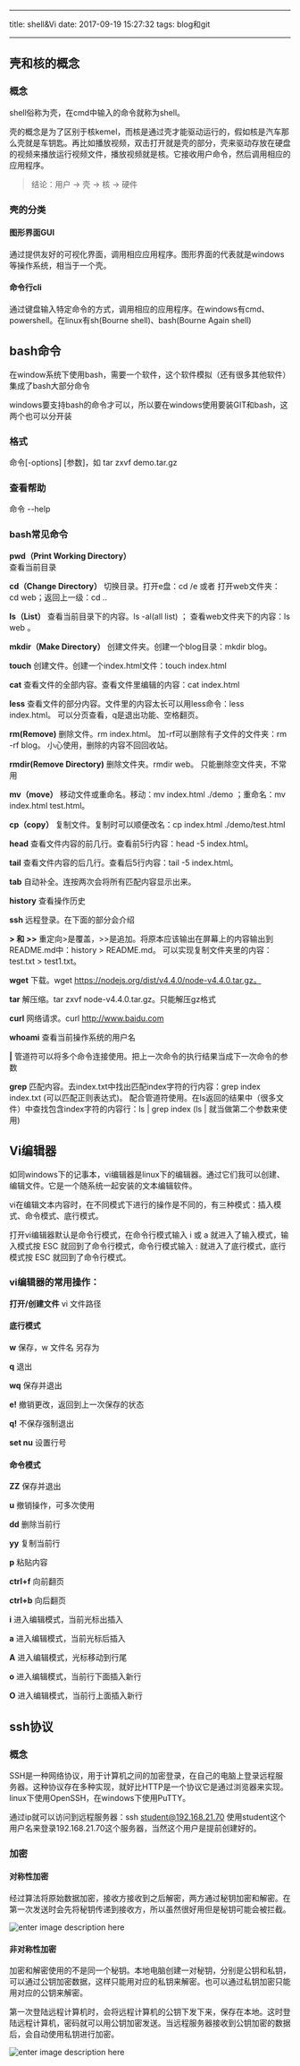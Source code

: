 
---

title: shell&Vi
date: 2017-09-19 15:27:32
tags: blog和git

---

## 壳和核的概念

### 概念

shell俗称为壳，在cmd中输入的命令就称为shell。

壳的概念是为了区别于核kemel，而核是通过壳才能驱动运行的，假如核是汽车那么壳就是车钥匙。再比如播放视频，双击打开就是壳的部分，壳来驱动存放在硬盘的视频来播放运行视频文件，播放视频就是核。它接收用户命令，然后调用相应的应用程序。

> 结论：用户 -> 壳 -> 核 -> 硬件

### 壳的分类

#### 图形界面GUI

通过提供友好的可视化界面，调用相应应用程序。图形界面的代表就是windows等操作系统，相当于一个壳。

#### 命令行cli

通过键盘输入特定命令的方式，调用相应的应用程序。在windows有cmd、powershell。在linux有sh(Bourne shell)、bash(Bourne Again shell)


## bash命令

在window系统下使用bash，需要一个软件，这个软件模拟（还有很多其他软件）集成了bash大部分命令

windows要支持bash的命令才可以，所以要在windows使用要装GIT和bash，这两个也可以分开装

### 格式

命令[-options] [参数]，如 tar zxvf demo.tar.gz

### 查看帮助

命令 --help

### bash常见命令

**pwd（Print Working Directory）**		
查看当前目录

**cd（Change Directory）**
切换目录。打开e盘：cd  /e 或者 打开web文件夹： cd  web；返回上一级：cd  ..

**ls（List）**
查看当前目录下的内容。ls  -al(all list)	；		查看web文件夹下的内容：ls  web 。

**mkdir（Make Directory）**
创建文件夹。创建一个blog目录：mkdir  blog。

**touch**
创建文件。创建一个index.html文件：touch  index.html

**cat**
查看文件的全部内容。查看文件里编辑的内容：cat  index.html

**less**
查看文件的部分内容。文件里的内容太长可以用less命令：less  index.html。  可以分页查看，q是退出功能、空格翻页。

**rm(Remove)**
删除文件。rm  index.html。 加-rf可以删除有子文件的文件夹：rm -rf blog。 小心使用，删除的内容不回回收站。

**rmdir(Remove Directory)**
删除文件夹。rmdir  web。 只能删除空文件夹，不常用

**mv（move）**
移动文件或重命名。移动：mv  index.html  ./demo ；重命名：mv  index.html  test.html。

**cp（copy）**
复制文件。复制时可以顺便改名：cp index.html  ./demo/test.html

**head**
查看文件内容的前几行。查看前5行内容：head  -5  index.html。

**tail**
查看文件内容的后几行。查看后5行内容：tail  -5  index.html。

**tab**
自动补全。连按两次会将所有匹配内容显示出来。

**history**
查看操作历史

**ssh**
远程登录。在下面的部分会介绍

**> 和 >>**
重定向>是覆盖，>>是追加。将原本应该输出在屏幕上的内容输出到README.md中：history  >  README.md。 可以实现复制文件夹里的内容：test.txt > test1.txt。

**wget**
下载。wget https://nodejs.org/dist/v4.4.0/node-v4.4.0.tar.gz。

**tar**
解压缩。tar zxvf node-v4.4.0.tar.gz。只能解压gz格式

**curl**
网络请求。curl http://www.baidu.com

**whoami**
查看当前操作系统的用户名

**|**
管道符可以将多个命令连接使用。把上一次命令的执行结果当成下一次命令的参数

**grep**
匹配内容。去index.txt中找出匹配index字符的行内容：grep index index.txt (可以匹配正则表达式)。 配合管道符使用。在ls返回的结果中（很多文件）中查找包含index字符的内容行：ls  |  grep  index  (ls  |  就当做第二个参数来使用)


## Vi编辑器

如同windows下的记事本，vi编辑器是linux下的编辑器。通过它们我可以创建、编辑文件。它是一个随系统一起安装的文本编辑软件。

vi在编辑文本内容时，在不同模式下进行的操作是不同的，有三种模式：插入模式、命令模式、底行模式。

打开vi编辑器默认是命令行模式，在命令行模式输入 i 或 a 就进入了输入模式，输入模式按 ESC 就回到了命令行模式，命令行模式输入 : 就进入了底行模式，底行模式按 ESC 就回到了命令行模式。

### vi编辑器的常用操作：

**打开/创建文件**
vi 文件路径

#### 底行模式
**w** 
保存，w 文件名 另存为

**q** 
退出

**wq** 
保存并退出

**e!** 
撤销更改，返回到上一次保存的状态

**q!** 
不保存强制退出

**set nu** 设置行号

#### 命令模式

**ZZ** 
保存并退出

**u** 
撤销操作，可多次使用

**dd** 
删除当前行

**yy** 
复制当前行

**p** 
粘贴内容

**ctrl+f** 
向前翻页

**ctrl+b** 
向后翻页

**i** 
进入编辑模式，当前光标出插入

**a** 
进入编辑模式，当前光标后插入

**A** 
进入编辑模式，光标移动到行尾

**o** 
进入编辑模式，当前行下面插入新行

**O** 
进入编辑模式，当前行上面插入新行


## ssh协议

### 概念

SSH是一种网络协议，用于计算机之间的加密登录，在自己的电脑上登录远程服务器。这种协议存在多种实现，就好比HTTP是一个协议它是通过浏览器来实现。linux下使用OpenSSH，在windows下使用PuTTY。

通过ip就可以访问到远程服务器：ssh student@192.168.21.70  使用student这个用户名来登录192.168.21.70这个服务器，当然这个用户是提前创建好的。

### 加密

#### 对称性加密

经过算法将原始数据加密，接收方接收到之后解密，两方通过秘钥加密和解密。在第一次发送时会先将秘钥传递到接收方，所以虽然很好用但是秘钥可能会被拦截。

![enter image description here](http://picabstract.preview.ftn.qq.com:8080/ftn_pic_abs_v2/af71b5eabff9dc24f8a0a72d5414637bc944fd268d5e93e05bcfa48fdf97b119c8babdb7c15f596cf73c333aa6aeb853?pictype=scale&from=30012&version=2.0.0.2&uin=406490508&fname=20170904-5.jpg&size=1024)


#### 非对称性加密

加密和解密使用的不是同一个秘钥。本地电脑创建一对秘钥，分别是公钥和私钥，可以通过公钥加密数据，这样只能用对应的私钥来解密。也可以通过私钥加密只能用对应的公钥来解密。

第一次登陆远程计算机时，会将远程计算机的公钥下发下来，保存在本地。这时登陆远程计算机，密码就可以用公钥加密发送。当远程服务器接收到公钥加密的数据后，会自动使用私钥进行加密。


![enter image description here](http://picabstract.preview.ftn.qq.com:8080/ftn_pic_abs_v2/919498cf24ae09abbc5b7c36d2a95082abcdd22700e6888a86735d99726cd96ed56c7df40ec444d4b0a721871384cafe?pictype=scale&from=30012&version=2.0.0.2&uin=406490508&fname=20170904-6.jpg&size=1024)